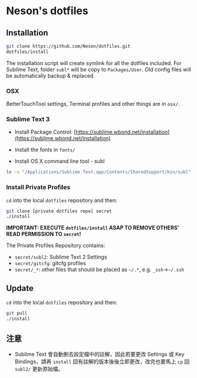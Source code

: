 Neson's dotfiles
================

## Installation

```bash
git clone https://github.com/Neson/dotfiles.git
dotfiles/install
```
The installation script will create symlink for all the dotfiles included.
For Sublime Text, folder `subl*` will be copy to `Packages/User`.
Old config files will be automatically backup & replaced.

### OSX

BetterTouchTool settings, Terminal profiles and other things are in `osx/`.

### Sublime Text 3

* Install Package Control: [https://sublime.wbond.net/installation](https://sublime.wbond.net/installation)

* Install the fonts in `fonts/`

* Install OS X command line tool - subl

```bash
ln -s "/Applications/Sublime Text.app/Contents/SharedSupport/bin/subl" ~/bin/subl
```

### Install Private Profiles

`cd` into the local `dotfiles` repository and then:
```bash
git clone [private dotfiles repo] secret
./install
```

**IMPORTANT: EXECUTE `dotfiles/install` ASAP TO REMOVE OTHERS' READ PERMISSION TO `secret`!**

The Private Profiles Repository contains:
* `secret/subl2`: Sublime Text 2 Settings
* `secret/gitcfg`: gitcfg profiles
* `secret/_*`: other files that should be placed as `~/.*`, e.g. `_ssh`→`~/.ssh`

## Update

`cd` into the local `dotfiles` repository and then:
```bash
git pull
./install
```

## 注意

* Sublime Text 會自動刪去設定檔中的註解，因此若要更改 Settings 或 Key Bindings，請再 `install` 回有註解的版本後後立即更改，改完也要馬上 `cp` 回 `subl2/` 更新原始檔。
